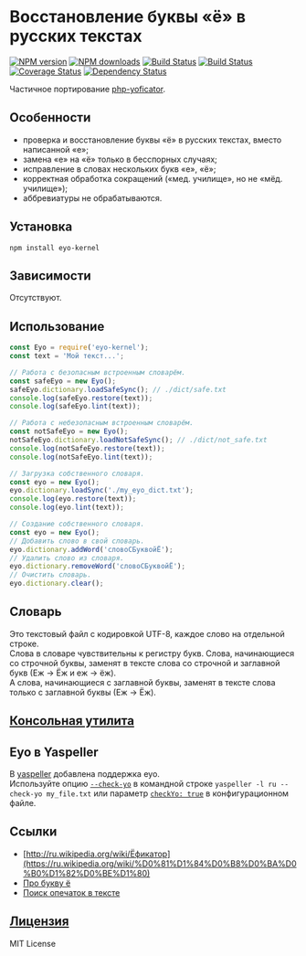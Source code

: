 Восстановление буквы «ё» в русских текстах
===
[![NPM version](https://img.shields.io/npm/v/eyo-kernel.svg?style=flat)](https://www.npmjs.com/package/eyo-kernel)
[![NPM downloads](https://img.shields.io/npm/dm/eyo-kernel.svg?style=flat)](https://www.npmjs.com/package/eyo-kernel)
[![Build Status](https://img.shields.io/travis/hcodes/eyo-kernel.svg?style=flat)](https://travis-ci.org/hcodes/eyo-kernel)
[![Build Status](https://img.shields.io/appveyor/ci/hcodes/eyo-kernel/master.svg?style=flat)](https://ci.appveyor.com/project/hcodes/eyo-kernel)
[![Coverage Status](https://img.shields.io/coveralls/hcodes/eyo-kernel.svg?style=flat)](https://coveralls.io/r/hcodes/eyo-kernel)
[![Dependency Status](https://img.shields.io/david/hcodes/eyo-kernel.svg?style=flat)](https://david-dm.org/hcodes/eyo-kernel)

Частичное портирование [php-yoficator](https://code.google.com/p/php-yoficator/).

## Особенности
+ проверка и восстановление буквы «ё» в русских текстах, вместо написанной «е»;
+ замена «е» на «ё» только в бесспорных случаях;
+ исправление в словах нескольких букв «е», «ё»;
+ корректная обработка сокращений («мед. училище», но не «мёд. училище»);
+ аббревиатуры не обрабатываются.

## Установка
`npm install eyo-kernel`

## Зависимости
Отсутствуют.

## Использование
```js
const Eyo = require('eyo-kernel');
const text = 'Мой текст...';

// Работа с безопасным встроенным словарём.
const safeEyo = new Eyo();
safeEyo.dictionary.loadSafeSync(); // ./dict/safe.txt
console.log(safeEyo.restore(text));
console.log(safeEyo.lint(text));

// Работа с небезопасным встроенным словарём.
const notSafeEyo = new Eyo();
notSafeEyo.dictionary.loadNotSafeSync(); // ./dict/not_safe.txt
console.log(notSafeEyo.restore(text));
console.log(notSafeEyo.lint(text));

// Загрузка собственного словаря.
const eyo = new Eyo();
eyo.dictionary.loadSync('./my_eyo_dict.txt');
console.log(eyo.restore(text));
console.log(eyo.lint(text));

// Создание собственного словаря.
const eyo = new Eyo();
// Добавить слово в свой словарь.
eyo.dictionary.addWord('словоСБуквойЁ');
// Удалить слово из словаря.
eyo.dictionary.removeWord('словоСБуквойЁ');
// Очистить словарь.
eyo.dictionary.clear();
```

## Словарь
Это текстовый файл с кодировкой UTF-8, каждое слово на отдельной строке.  
Слова в словаре чувствительны к регистру букв. Слова, начинающиеся со строчной буквы, заменят в тексте слова со строчной и заглавной букв (Еж → Ёж и еж → ёж).  
А слова, начинающиеся с заглавной буквы, заменят в тексте слова только с заглавной буквы (Еж → Ёж).


## [Консольная утилита](https://github.com/hcodes/eyo)

## Eyo в Yaspeller
В [yaspeller](https://github.com/hcodes/yaspeller/) добавлена поддержка eyo.<br/>Используйте опцию [`--check-yo`](https://github.com/hcodes/yaspeller/#--check-yo) в командной строке `yaspeller -l ru --check-yo my_file.txt` или параметр [`checkYo: true`](https://github.com/hcodes/yaspeller/#configuration) в конфигурационном файле. 

## Ссылки
+ [http://ru.wikipedia.org/wiki/Ёфикатор](https://ru.wikipedia.org/wiki/%D0%81%D1%84%D0%B8%D0%BA%D0%B0%D1%82%D0%BE%D1%80)
+ [Про букву ё](http://www.gramota.ru/class/istiny/istiny_7_jo/)
+ [Поиск опечаток в тексте](https://github.com/hcodes/yaspeller)

## [Лицензия](./LICENSE)
MIT License
